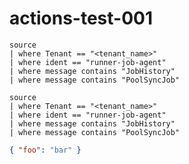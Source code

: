 # actions-test-001

```kusto
source
| where Tenant == "<tenant_name>"
| where ident == "runner-job-agent"
| where message contains "JobHistory"
| where message contains "PoolSyncJob"
```

```csl
source
| where Tenant == "<tenant_name>"
| where ident == "runner-job-agent"
| where message contains "JobHistory"
| where message contains "PoolSyncJob"
```

```json
{ "foo": "bar" }
```
